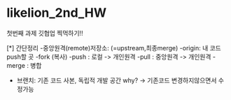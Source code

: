 # likelion_2nd_HW
첫번째 과제 깃협업 찍먹하기!!

[*] 간단정리
-중앙원격(remote)저장소: (=upstream,최종merge)
-origin: 내 코드 push할 곳
-fork (복사)
-push : 로컬 -> 개인원격
-pull : 중앙원격 -> 개인원격
-merge : 병합
- 브랜치: 기존 코드 사본, 독립적 개발 공간
  why? -> 기존코드 변경하지않으면서 수정가능

